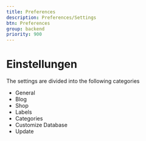 ```yaml
---
title: Preferences
description: Preferences/Settings
btn: Preferences
group: backend
priority: 900
---
```


# Einstellungen

The settings are divided into the following categories

* General
* Blog
* Shop
* Labels
* Categories
* Customize Database
* Update